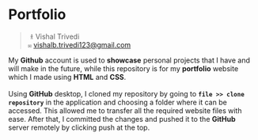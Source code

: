 # Portfolio
> ‎‏‏‎ ‎`𐀪` Vishal Trivedi\
> `✉` vishalb.trivedi123@gmail.com

My **Github** account is used to **showcase** personal projects that I have and will make in the future, while this repository is for my **portfolio** website which I made using **HTML** and **CSS**.<br>
</br>
Using **GitHub** desktop, I cloned my repository by going to **`file >> clone repository`** in the application and choosing a folder where it can be accessed. This allowed me to transfer all the required website files with ease. After that, I committed the changes and pushed it to the **GitHub** server remotely by clicking push at the top.
